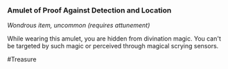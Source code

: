 ### Amulet of Proof Against Detection and Location

*Wondrous item, uncommon (requires attunement)*

While wearing this amulet, you are hidden from divination magic. You can't be targeted by such magic or perceived through magical scrying sensors.

#Treasure
